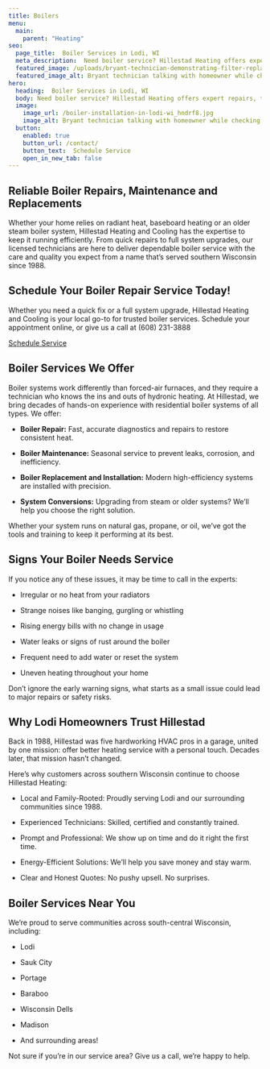 ```yaml
---
title: Boilers
menu:
  main:
    parent: "Heating"
seo:
  page_title:  Boiler Services in Lodi, WI
  meta_description:  Need boiler service? Hillestad Heating offers expert repairs, tune-ups and installations across Lodi, Baraboo, Portage and nearby communities.
  featured_image: /uploads/bryant-technician-demonstrating-filter-replacement-1000.jpg
  featured_image_alt: Bryant technician talking with homeowner while checking air filter and furnace
hero: 
  heading:  Boiler Services in Lodi, WI
  body: Need boiler service? Hillestad Heating offers expert repairs, tune-ups and installations across Lodi, Baraboo, Portage and nearby communities.
  image: 
    image_url: /boiler-installation-in-lodi-wi_hndrf8.jpg
    image_alt: Bryant technician talking with homeowner while checking air filter and furnace
  button:
    enabled: true
    button_url: /contact/ 
    button_text:  Schedule Service
    open_in_new_tab: false
---
```


## Reliable Boiler Repairs, Maintenance and Replacements

Whether your home relies on radiant heat, baseboard heating or an older steam boiler system, Hillestad Heating and Cooling has the expertise to keep it running efficiently. From quick repairs to full system upgrades, our licensed technicians are here to deliver dependable boiler service with the care and quality you expect from a name that’s served southern Wisconsin since 1988.

<div class="breakout bg-black flow">
  <h2 class="no-margin">Schedule Your Boiler Repair Service Today!</h2>

Whether you need a quick fix or a full system upgrade, Hillestad Heating and Cooling is your local go-to for trusted boiler services. Schedule your appointment online, or give us a call at (608) 231-3888

  <a class="btn btn--primary" href="/contact/">Schedule Service</a>

</div>

## Boiler Services We Offer

Boiler systems work differently than forced-air furnaces, and they require a technician who knows the ins and outs of hydronic heating. At Hillestad, we bring decades of hands-on experience with residential boiler systems of all types. We offer:

* **Boiler Repair:** Fast, accurate diagnostics and repairs to restore consistent heat.

*	**Boiler Maintenance:** Seasonal service to prevent leaks, corrosion, and inefficiency.

*	**Boiler Replacement and Installation:** Modern high-efficiency systems are installed with precision.

*	**System Conversions:** Upgrading from steam or older systems? We’ll help you choose the right solution.

Whether your system runs on natural gas, propane, or oil, we’ve got the tools and training to keep it performing at its best.

## Signs Your Boiler Needs Service

If you notice any of these issues, it may be time to call in the experts:

*	Irregular or no heat from your radiators

*	Strange noises like banging, gurgling or whistling

*	Rising energy bills with no change in usage

*	Water leaks or signs of rust around the boiler

*	Frequent need to add water or reset the system

*	Uneven heating throughout your home

Don’t ignore the early warning signs, what starts as a small issue could lead to major repairs or safety risks.

## Why Lodi Homeowners Trust Hillestad

Back in 1988, Hillestad was five hardworking HVAC pros in a garage, united by one mission: offer better heating service with a personal touch. Decades later, that mission hasn’t changed.

Here’s why customers across southern Wisconsin continue to choose Hillestad Heating:

*	Local and Family-Rooted: Proudly serving Lodi and our surrounding communities since 1988.

*	Experienced Technicians: Skilled, certified and constantly trained.

*	Prompt and Professional: We show up on time and do it right the first time.

*	Energy-Efficient Solutions: We’ll help you save money and stay warm.

*	Clear and Honest Quotes: No pushy upsell. No surprises.

## Boiler Services Near You

We’re proud to serve communities across south-central Wisconsin, including:

*	Lodi

*	Sauk City

*	Portage

*	Baraboo

*	Wisconsin Dells

*	Madison

*	And surrounding areas!

Not sure if you’re in our service area? Give us a call, we’re happy to help.
